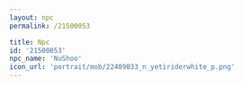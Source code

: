 ```yaml
---
layout: npc
permalink: /21500053

title: Npc
id: '21500053'
npc_name: 'NuShoo'
icon_url: 'portrait/mob/22409033_n_yetiriderwhite_p.png'
---
```

